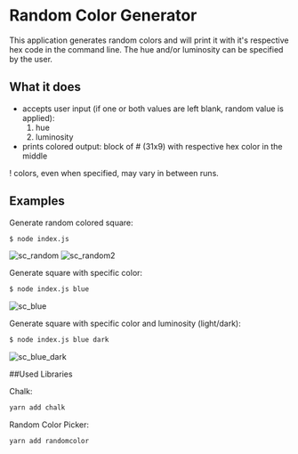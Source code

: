 # Random Color Generator

This application generates random colors and will print it with it's respective hex code in the command line. The hue and/or luminosity can be specified by the user.

## What it does

- accepts user input (if one or both values are left blank, random value is applied):
   1. hue
   2. luminosity
- prints colored output: block of # (31x9) with respective hex color in the middle

! colors, even when specified, may vary in between runs.

## Examples

Generate random colored square:
```bash
$ node index.js
```
![sc_random](https://user-images.githubusercontent.com/102243548/166485238-c891e79e-8745-4891-bf12-6a3d10b97989.png 'random color') ![sc_random2](https://user-images.githubusercontent.com/102243548/166501062-ceb79901-3fce-4226-a7c6-c59339b91fc0.png 'random color 2')


Generate square with specific color:
```bash
$ node index.js blue
```
![sc_blue](https://user-images.githubusercontent.com/102243548/166501133-2d734353-50fe-4c4d-bb18-82a20dd4c08c.png 'blue')

Generate square with specific color and luminosity (light/dark):
```bash
$ node index.js blue dark
```
![sc_blue_dark](https://user-images.githubusercontent.com/102243548/166501183-a17097f8-71ef-46fe-be76-d47b44306611.png 'blue dark')

##Used Libraries

Chalk:

```bash
yarn add chalk
```

Random Color Picker:

```bash
yarn add randomcolor
```
